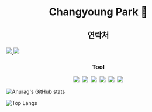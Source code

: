 # <p align="center">Changyoung Park 👋</p>

## <p align="center">연락처</p>

<a href="mailto:chamchann@gmail.com">
    <img src="https://img.shields.io/badge/Gmail-EA4335?style=flat&logo=Gmail&logoColor=white">
</a>

<a href="https://open.kakao.com/o/spilDXEb">
    <img src="https://img.shields.io/badge/KakaoTalk-FFCD00?style=flat&logoColor=black&logo=KakaoTalk"> 
</a>


### <p align="center">Tool</p>

<p align="center">
<img src="https://img.shields.io/badge/Kotlin-7F52FF.svg?style=flat&logo=Kotlin&logoColor=white">&nbsp;&nbsp;<img src="https://img.shields.io/badge/GitHub-181717.svg?style=flat&logo=GitHub&logoColor=white">&nbsp;&nbsp;<img src="https://img.shields.io/badge/GitBook-BBDDE5.svg?style=flat&logo=GitBook&logoColor=black">&nbsp;&nbsp;<img src="https://img.shields.io/badge/Android-34A853.svg?style=flat&logo=Android&logoColor=white">&nbsp;&nbsp;<img src="https://img.shields.io/badge/Android%20Studio-3DDC84.svg?style=flat&logo=Android-Studio&logoColor=white">&nbsp;&nbsp;<img src="https://img.shields.io/badge/Firebase-DD2C00.svg?style=flat&logo=Firebase&logoColor=white">
</p>


![Anurag's GitHub stats](https://github-readme-stats.vercel.app/api?username=U-WangE&theme=dracula)

![Top Langs](https://github-readme-stats.vercel.app/api/top-langs/?username=U-WangE&layout=compact)

<!--
**U-WangE/U-WangE** is a ✨ _special_ ✨ repository because its `README.md` (this file) appears on your GitHub profile.

Here are some ideas to get you started:

- 🔭 I’m currently working on ...
- 🌱 I’m currently learning ...
- 👯 I’m looking to collaborate on ...
- 🤔 I’m looking for help with ...
- 💬 Ask me about ...
- 📫 How to reach me: ...
- 😄 Pronouns: ...
- ⚡ Fun fact: ...
-->
